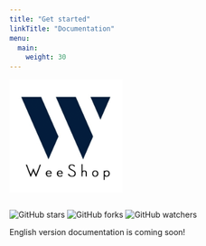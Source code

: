 ```yaml
---
title: "Get started"
linkTitle: "Documentation"
menu:
  main:
    weight: 30
---
```


<div style="width: 200px;">

[![WeeShop](images/WeeShop.png)](https://github.com/weeshop/weeshop)

</div>

<p style="text-align: center; display: flex;">

![GitHub stars](https://img.shields.io/github/stars/weeshop/weeshop?style=social)
![GitHub forks](https://img.shields.io/github/forks/weeshop/weeshop?style=social)
![GitHub watchers](https://img.shields.io/github/watchers/weeshop/weeshop?style=social)

</p>

English version documentation is coming soon!